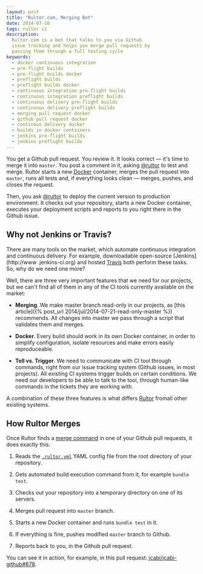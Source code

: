 ```yaml
---
layout: post
title: "Rultor.com, Merging Bot"
date: 2014-07-16
tags: rultor ci
description:
  Rultor.com is a bot that talks to you via Github
  issue tracking and helps you merge pull requests by
  passing them through a full testing cycle
keywords:
  - docker continuous integration
  - pre-flight builds
  - pre-flight builds docker
  - preflight builds
  - preflight builds docker
  - continuous integration pre-flight builds
  - continuous integration preflight builds
  - continuous delivery pre-flight builds
  - continuous delivery preflight builds
  - merging pull request docker
  - github pull request docker
  - continous delivery docker
  - builds in docker containers
  - jenkins pre-flight builds
  - jenkins preflight builds
---
```


You get a Github pull request. You review it. It looks correct &mdash; it's time
to merge it into `master`. You post a comment in it, asking
[@rultor](https://github.com/rultor) to test and merge. Rultor starts a new
[Docker](http://www.docker.io) container, merges the pull request into `master`, runs all tests and, if
everything looks clean &mdash; merges, pushes, and closes the request.

Then, you ask [@rultor](https://github.com/rultor) to deploy the current version
to production environment. It checks out your repository, starts a new Docker
container, executes your deployment scripts and reports to you right there in
the Github issue.

<!--more-->

## Why not Jenkins or Travis?

There are many tools on the market, which automate continuous integration and
continuous delivery. For example, downloadable open-source [Jenkins](http://www
.jenkins-ci.org) and hosted [Travis](http://travis-ci.org) both perform these
tasks. So, why do we need one more?

Well, there are three very important features that we need for our projects, but
we can't find all of them in any of the CI tools currently available on the
market:

 * **Merging**. We make master branch read-only in our projects,
   as [this article]({% post_url 2014/jul/2014-07-21-read-only-master %})
   recommends. All changes into master we pass through
   a script that validates them and merges.

 * **Docker**. Every build should work in its own
 Docker container, in order to simplify configuration, isolate
 resources and make errors  easily reproduceable.

 * **Tell vs. Trigger**. We need to communicate with CI tool
 through commands, right from our issue tracking system (Github
 issues, in most   projects). All existing CI systems trigger
 builds on certain   conditions. We need our developers to be able
 to talk to the tool, through human-like commands in the tickets they are working with.

A combination of these three features is what differs
[Rultor](http://www.rultor.com) fromall other existing systems.

## How Rultor Merges

Once Rultor finds a [merge command](http://doc.rultor.com/basics.html)
in one of your Github pull requests, it does exactly this:

 1. Reads the [`.rultor.yml`](http://doc.rultor.com/reference.html)
 YAML config file from the root directory of your repository.

 2. Gets automated build execution command from it, for example `bundle test`.

 3. Checks out your repository into a temporary directory on one of its servers.

 4. Merges pull request into `master` branch.

 5. Starts a new Docker container and runs `bundle test` in it.

 6. If everything is fine, pushes modified `master` branch to Github.

 7. Reports back to you, in the Github pull request.

You can see it in action, for example, in this pull request:
[jcabi/jcabi-github#878](https://github.com/jcabi/jcabi-github/pull/878).
